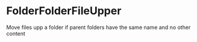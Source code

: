 # FolderFolderFileUpper
Move files upp a folder if parent folders have the same name and no other content
